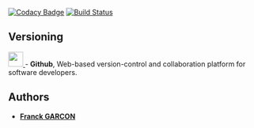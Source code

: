 [![Codacy Badge](https://api.codacy.com/project/badge/Grade/0a1a7e769c35456db6dcaafa1b65a5b3)](https://www.codacy.com/manual/Franckeddy/portfolio_global?utm_source=github.com&amp;utm_medium=referral&amp;utm_content=Franckeddy/portfolio_global&amp;utm_campaign=Badge_Grade)
[![Build Status](https://scrutinizer-ci.com/g/Franckeddy/portfolio_global/badges/build.png?b=master)](https://scrutinizer-ci.com/g/Franckeddy/portfolio_global/build-status/master)
## Versioning
[<img src='https://upload.wikimedia.org/wikipedia/commons/thumb/9/91/Octicons-mark-github.svg/1200px-Octicons-mark-github.svg.png' width='30' />
](https://github.com/) - **Github**, Web-based version-control and collaboration platform for software developers.

## Authors

* [**Franck GARCON**](https://github.com/Franckeddy)
